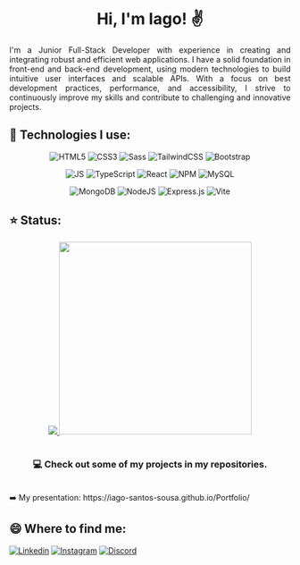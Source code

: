 <h1 align="center">Hi, I'm Iago! ✌</h1>
</hr>

<div>
  <p align="justify">
    I'm a Junior Full-Stack Developer with experience in creating and integrating robust and efficient web applications. I have a solid foundation in front-end and back-end     development, using modern technologies to build intuitive user interfaces and scalable APIs. With a focus on best development practices, performance, and accessibility,     I strive to continuously improve my skills and contribute to challenging and innovative projects.
  </p>
</div>

## 🏴 Technologies I use:
</hr>

<div align="center">
<div style="display: inline_block;">
  
  ![HTML5](https://img.shields.io/badge/HTML5-E34F26?style=for-the-badge&logo=html5&logoColor=white)
  ![CSS3](https://img.shields.io/badge/CSS3-1572B6?style=for-the-badge&logo=css3&logoColor=white)
  ![Sass](https://img.shields.io/badge/Sass-CC6699?style=for-the-badge&logo=sass&logoColor=white)
  ![TailwindCSS](https://img.shields.io/badge/tailwindcss-%2338B2AC.svg?style=for-the-badge&logo=tailwind-css&logoColor=white)
  ![Bootstrap](https://img.shields.io/badge/Bootstrap-563D7C?style=for-the-badge&logo=bootstrap&logoColor=white)


  ![JS](https://img.shields.io/badge/JavaScript-F7DF1E?style=for-the-badge&logo=javascript&logoColor=black)
  ![TypeScript](https://img.shields.io/badge/typescript-%23007ACC.svg?style=for-the-badge&logo=typescript&logoColor=white)
  ![React](https://img.shields.io/badge/React-20232A?style=for-the-badge&logo=react&logoColor=61DAFB)
  ![NPM](https://img.shields.io/badge/NPM-%23CB3837.svg?style=for-the-badge&logo=npm&logoColor=white)
  ![MySQL](https://img.shields.io/badge/MySQL-005C84?style=for-the-badge&logo=mysql&logoColor=white)

  ![MongoDB](https://img.shields.io/badge/MongoDB-%234ea94b.svg?style=for-the-badge&logo=mongodb&logoColor=white)
  ![NodeJS](https://img.shields.io/badge/node.js-6DA55F?style=for-the-badge&logo=node.js&logoColor=white)
  ![Express.js](https://img.shields.io/badge/express.js-%23404d59.svg?style=for-the-badge&logo=express&logoColor=%2361DAFB)
  ![Vite](https://img.shields.io/badge/vite-%23646CFF.svg?style=for-the-badge&logo=vite&logoColor=white)
</div>
</div>

## ⭐ Status:
</hr>
<div align="center">
<a href="https://github.com/Gurupreet">
  <img align="" src="https://github-readme-stats.vercel.app/api/top-langs/?username=Iago-Santos-Sousa&theme=dracula&hide_langs_below=1" />
</a>
<img src="https://user-images.githubusercontent.com/74038190/212746035-d5c61762-973c-44c0-aec7-887f3b7690e3.gif" width="345" heigth="345">
<br><br>
</div>

<h3 align="center">💻 Check out some of my projects in my repositories.</h3>
</br>
➡️ My presentation: https://iago-santos-sousa.github.io/Portfolio/</p>
<p align=""> </p>
<p align="">

## 😄 Where to find me:
</hr>

[![Linkedin](https://img.shields.io/badge/LinkedIn-0077B5?style=for-the-badge&logo=linkedin&logoColor=white)](https://www.linkedin.com/in/iago-dos-santos-sousa-585026236/)
[![Instagram](https://img.shields.io/badge/Instagram-E4405F?style=for-the-badge&logo=instagram&logoColor=white)](https://www.instagram.com/iago_santos.sousa/)
[![Discord](https://img.shields.io/badge/Discord-7289DA?style=for-the-badge&logo=discord&logoColor=white)](https://discord.com/channels/@me)

